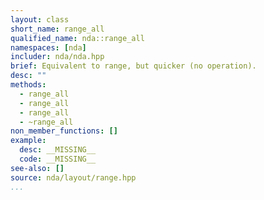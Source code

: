 ```yaml
---
layout: class
short_name: range_all
qualified_name: nda::range_all
namespaces: [nda]
includer: nda/nda.hpp
brief: Equivalent to range, but quicker (no operation).
desc: ""
methods:
  - range_all
  - range_all
  - range_all
  - ~range_all
non_member_functions: []
example:
  desc: __MISSING__
  code: __MISSING__
see-also: []
source: nda/layout/range.hpp
...
```

